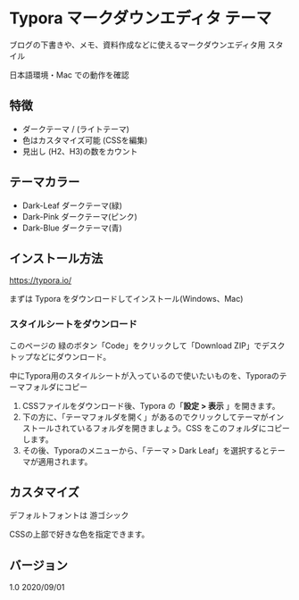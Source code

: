 # Typora マークダウンエディタ テーマ

ブログの下書きや、メモ、資料作成などに使えるマークダウンエディタ用 スタイル

日本語環境・Mac での動作を確認



## 特徴

- ダークテーマ / (ライトテーマ)
- 色はカスタマイズ可能 (CSSを編集)
- 見出し (H2、H3)の数をカウント

## テーマカラー

- Dark-Leaf ダークテーマ(緑)
- Dark-Pink ダークテーマ(ピンク)
- Dark-Blue ダークテーマ(青)

## インストール方法

https://typora.io/

まずは Typora をダウンロードしてインストール(Windows、Mac)

### スタイルシートをダウンロード

このページの 緑のボタン「Code」をクリックして「Download ZIP」でデスクトップなどにダウンロード。

中にTypora用のスタイルシートが入っているので使いたいものを、Typoraのテーマフォルダにコピー

1. CSSファイルをダウンロード後、Typora の「**設定 > 表示** 」を開きます。
2. 下の方に、「テーマフォルダを開く」があるのでクリックしてテーマがインストールされているフォルダを開きましょう。CSS をこのフォルダにコピーします。
3. その後、Typoraのメニューから、「テーマ > Dark Leaf」を選択するとテーマが適用されます。

## カスタマイズ

デフォルトフォントは 游ゴシック



CSSの上部で好きな色を指定できます。

## バージョン
1.0 2020/09/01

